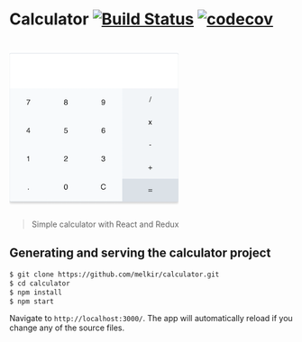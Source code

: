# Calculator [![Build Status](https://travis-ci.org/melkir/calculator.svg?branch=master)](https://travis-ci.org/melkir/calculator) [![codecov](https://codecov.io/gh/melkir/calculator/branch/master/graph/badge.svg)](https://codecov.io/gh/melkir/calculator)

# [![Calculator](calculator.png)](http://melkir.github.io/calculator)

> Simple calculator with React and Redux

## Generating and serving the calculator project

```
$ git clone https://github.com/melkir/calculator.git
$ cd calculator
$ npm install
$ npm start
```

Navigate to `http://localhost:3000/`. The app will automatically reload if you change any of the source files.
